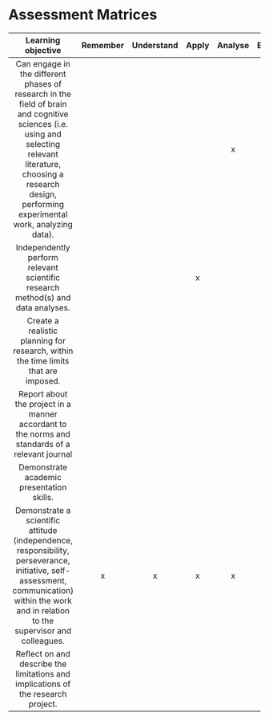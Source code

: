 # Assessment Matrices

|Learning objective|Remember|Understand|Apply|Analyse|Evaluate|Create|Weight|
|:--:|:---:|:--:|:--:|:--:|:--:|:--:|:--:|
|Can engage in the different phases of research in the field of brain and cognitive sciences (i.e. using and selecting relevant literature, choosing a research design, performing experimental work, analyzing data).| | | |x |x |x | 20%|
|Independently perform relevant scientific research method(s) and data analyses.| | |x | | | |20%|
|Create a realistic planning for research, within the time limits that are imposed.| | | | | |x |5%|
|Report about the project in a manner accordant to the norms and standards of a relevant journal|| | | | |x |30%|
|Demonstrate academic presentation skills.| | | | | |x |5%| 
|Demonstrate a scientific attitude (independence, responsibility, perseverance, initiative, self-assessment, communication) within the work and in relation to the supervisor and colleagues.|x |x |x |x |x |x | 15%|
|Reflect on and describe the limitations and implications of the research project.| | | | |x | | 5%|
